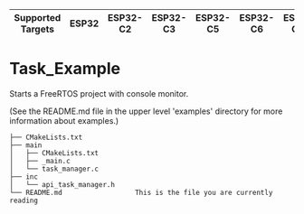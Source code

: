 | Supported Targets | ESP32 | ESP32-C2 | ESP32-C3 | ESP32-C5 | ESP32-C6 | ESP32-C61 | ESP32-H2 | ESP32-P4 | ESP32-S2 | ESP32-S3 | Linux |
| ----------------- | ----- | -------- | -------- | -------- | -------- | --------- | -------- | -------- | -------- | -------- | ----- |

# Task_Example

Starts a FreeRTOS project with console monitor.

(See the README.md file in the upper level 'examples' directory for more information about examples.)

```
├── CMakeLists.txt
├── main
│   ├── CMakeLists.txt
│   ├── _main.c
│   └── task_manager.c
├── inc
│   └── api_task_manager.h
└── README.md                  This is the file you are currently reading
```
